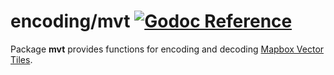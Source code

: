 # encoding/mvt [![Godoc Reference](https://pkg.go.dev/badge/github.com/pchchv/geo)](https://pkg.go.dev/github.com/pchchv/geo/encoding/mvt)

Package **mvt** provides functions for encoding and decoding [Mapbox Vector Tiles](https://www.mapbox.com/vector-tiles/specification/).